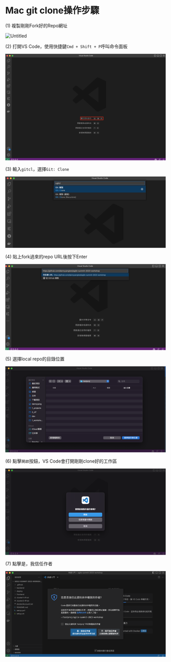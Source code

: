 # Mac git clone操作步驟

(1) 複製剛剛Fork好的Repo網址

![Untitled](Windows%20git%20clone%E6%93%8D%E4%BD%9C%E6%AD%A5%E9%A9%9F%205b508bb75aa44060ac255a37d5088344/Untitled.png)

(2) 打開VS Code，使用快捷鍵`Cmd + Shift + P`呼叫命令面板

![step1.png](7/step1.png)

(3) 輸入`gitcl`，選擇`Git: Clone`

![step2.png](7/step2.png)

(4) 貼上fork過來的repo URL後按下Enter

![step3.png](7/step3.png)

(5) 選擇local repo的目錄位置

![step4.png](7/step4.png)

(6) 點擊`開啟`按鈕，VS Code會打開剛剛clone好的工作區

![step5.png](7/step5.png)

(7) 點擊是，我信任作者

![step6.png](7/step6.png)